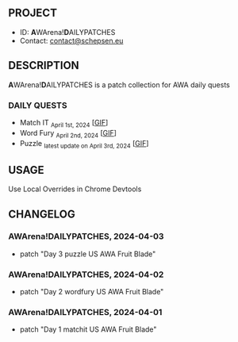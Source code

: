 ## PROJECT ##

* ID: **A**WArena!**D**AILYPATCHES
* Contact: contact@schepsen.eu

## DESCRIPTION ##

**A**WArena!**D**AILYPATCHES is a patch collection for AWA daily quests

### DAILY QUESTS ###

* Match IT <sub>April 1st, 2024</sub> [[GIF](docs/img/day-1-matchit-us-awa-fruit-blade.gif)]
* Word Fury <sub>April 2nd, 2024</sub> [[GIF](docs/img/day-2-wordfury-us-awa-fruit-blade.gif)]
* Puzzle <sub>latest update on April 3rd, 2024</sub> [[GIF](docs/img/day-3-puzzle-us-awa-fruit-blade.gif)]

## USAGE ##

Use Local Overrides in Chrome Devtools

## CHANGELOG ##

### **AWA**rena!**D**AILYPATCHES, 2024-04-03 ###

* patch "Day 3 puzzle US AWA Fruit Blade"

### **AWA**rena!**D**AILYPATCHES, 2024-04-02 ###

* patch "Day 2 wordfury US AWA Fruit Blade"

### **AWA**rena!**D**AILYPATCHES, 2024-04-01 ###

* patch "Day 1 matchit US AWA Fruit Blade"

